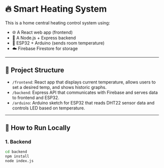 # 🔥 Smart Heating System

This is a home central heating control system using:
- 🌐 A React web app (frontend)
- 🧠 A Node.js + Express backend
- 📡 ESP32 + Arduino (sends room temperature)
- ☁️ Firebase Firestore for storage

---

## 📂 Project Structure

- `/frontend`: React app that displays current temperature, allows users to set a desired temp, and shows historic graphs.
- `/backend`: Express API that communicates with Firebase and serves data to frontend and ESP32.
- `/arduino`: Arduino sketch for ESP32 that reads DHT22 sensor data and controls LED based on temperature.

---

## 🚀 How to Run Locally

### 1. Backend
```bash
cd backend
npm install
node index.js

